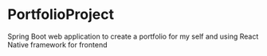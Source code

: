 # PortfolioProject
Spring Boot web application to create a portfolio for my self and using React Native framework for frontend
